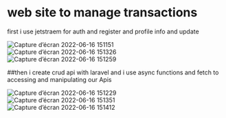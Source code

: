 # web site to manage transactions

first i use jetstraem for auth and register and profile info and update

![Capture d’écran 2022-06-16 151151](https://user-images.githubusercontent.com/83991172/174090074-be09d049-b383-455e-873d-1cfeb9153709.png)
![Capture d’écran 2022-06-16 151326](https://user-images.githubusercontent.com/83991172/174093409-2c7a30f6-bc2d-43a7-b3db-8f631442b9e1.png)
![Capture d’écran 2022-06-16 151259](https://user-images.githubusercontent.com/83991172/174093457-5acb5aa3-98ed-4390-a86f-719d8078f6a6.png)

##then i create crud api with laravel and i use async functions and fetch to accessing and manipulating our Apis

![Capture d’écran 2022-06-16 151229](https://user-images.githubusercontent.com/83991172/174094262-57cf37dd-6a2e-42e2-bd46-c5717805984c.png)
![Capture d’écran 2022-06-16 151351](https://user-images.githubusercontent.com/83991172/174094289-1dcd91e5-a2e0-4568-9364-68b4d7fad7ed.png)
![Capture d’écran 2022-06-16 151412](https://user-images.githubusercontent.com/83991172/174094334-d701673b-1212-4119-9a74-4971f3d82fff.png)
